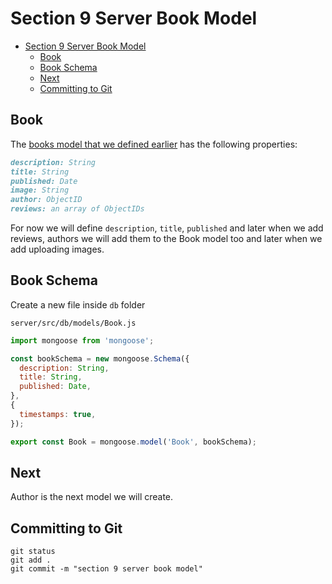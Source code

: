# Section 9 Server Book Model
<!-- TOC -->

- [Section 9 Server Book Model](#section-9-server-book-model)
  - [Book](#book)
  - [Book Schema](#book-schema)
  - [Next](#next)
  - [Committing to Git](#committing-to-git)

<!-- /TOC -->

## Book

The [books model that we defined earlier](../section-1-planning/Database-Model.MD) has the following properties:

```md
description: String
title: String
published: Date
image: String
author: ObjectID
reviews: an array of ObjectIDs
```

For now we will define `description`, `title`, `published` and later when we add reviews, authors we will add them to the Book model too and later when we add uploading images. 


## Book Schema

Create a new file inside `db` folder

`server/src/db/models/Book.js`
```js
import mongoose from 'mongoose';

const bookSchema = new mongoose.Schema({
  description: String,
  title: String,
  published: Date,
},
{ 
  timestamps: true,
});

export const Book = mongoose.model('Book', bookSchema);
```

## Next

Author is the next model we will create.

## Committing to Git

```
git status
git add .
git commit -m "section 9 server book model"
```